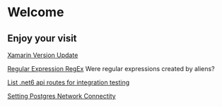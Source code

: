 # Welcome

## Enjoy your visit
[Xamarin Version Update](./content/xamarin-forms-updates.md)

[Regular Expression RegEx](./content/regular-expression-aliens.md) Were regular expressions created by aliens?

[List .net6 api routes for integration testing](./content/listing-aspnetcore-routes) 

[Setting Postgres Network Connectity](./content/postgres-configuration-windows)
